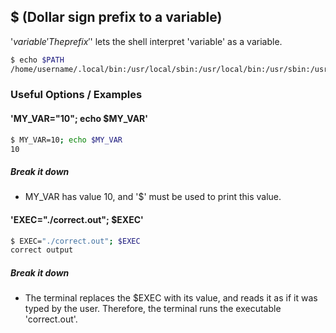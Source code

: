 ---
---

$ (Dollar sign prefix to a variable)
-------

'$variable'
The prefix '$' lets the shell interpret 'variable' as a variable.

~~~ bash
$ echo $PATH
/home/username/.local/bin:/usr/local/sbin:/usr/local/bin:/usr/sbin:/usr/bin:/sbin:/bin:/usr/games:/usr/local/games:/mnt/c/Program Files (x86)
~~~

<!--more-->

### Useful Options / Examples

#### 'MY_VAR="10"; echo $MY_VAR'
~~~ bash
$ MY_VAR=10; echo $MY_VAR
10
~~~


##### Break it down
* MY_VAR has value 10, and '$' must be used to print this value.

#### 'EXEC="./correct.out"; $EXEC'
~~~bash
$ EXEC="./correct.out"; $EXEC
correct output
~~~

##### Break it down

* The terminal replaces the $EXEC with its value, and reads it as if it was typed by the user. Therefore, the terminal runs the executable 'correct.out'.
